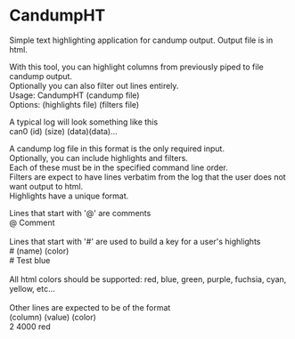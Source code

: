 # CandumpHT
Simple text highlighting application for candump output. Output file is in html.

With this tool, you can highlight columns from previously piped to file candump output.
<br>
Optionally you can also filter out lines entirely.
<br>
Usage: CandumpHT (candump file)
<br>
Options: (highlights file) (filters file)
<br>

A typical log will look something like this
<br>
  can0  (id)   (size)  (data)(data)...

A candump log file in this format is the only required input.
<br>
Optionally, you can include highlights and filters. 
<br>
Each of these must be in the specified command line order.
<br>
Filters are expect to have lines verbatim from the log that the user does not want output to html.
<br>
Highlights have a unique format.
<br>

Lines that start with '@' are comments
<br>
@ Comment
<br>
<br>
Lines that start with '#' are used to build a key for a user's highlights
<br>
\# (name) (color)
<br>
\# Test blue
<br>
<br>
All html colors should be supported: red, blue, green, purple, fuchsia, cyan, yellow, etc...
<br>
<br>
Other lines are expected to be of the format
<br>
(column) (value) (color)
<br>2 4000 red
